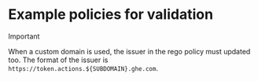 # Example policies for validation

> [!IMPORTANT]
> When a custom domain is used, the issuer in the rego policy must
> updated too. The format of the issuer is
> `https://token.actions.${SUBDOMAIN}.ghe.com`.
